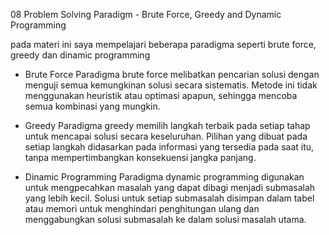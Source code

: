 08 Problem Solving Paradigm - Brute Force, Greedy and Dynamic Programming

pada materi ini saya mempelajari beberapa paradigma seperti brute force, greedy dan dinamic programming

- Brute Force
  Paradigma brute force melibatkan pencarian solusi dengan menguji semua kemungkinan solusi secara sistematis. Metode ini tidak menggunakan heuristik atau optimasi apapun, sehingga mencoba semua kombinasi yang mungkin.

- Greedy
  Paradigma greedy memilih langkah terbaik pada setiap tahap untuk mencapai solusi secara keseluruhan. Pilihan yang dibuat pada setiap langkah didasarkan pada informasi yang tersedia pada saat itu, tanpa mempertimbangkan konsekuensi jangka panjang.

- Dinamic Programming
  Paradigma dynamic programming digunakan untuk mengpecahkan masalah yang dapat dibagi menjadi submasalah yang lebih kecil. Solusi untuk setiap submasalah disimpan dalam tabel atau memori untuk menghindari penghitungan ulang dan menggabungkan solusi submasalah ke dalam solusi masalah utama.
